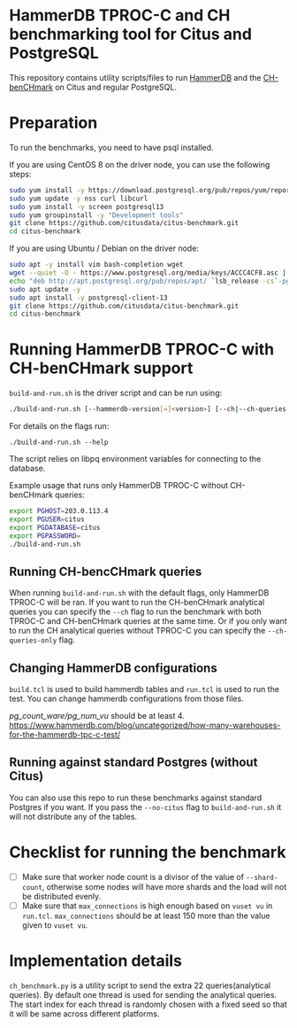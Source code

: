 # HammerDB TPROC-C and CH benchmarking tool for Citus and PostgreSQL

This repository contains utility scripts/files to run [HammerDB][hammerdb] and
the [CH-benCHmark][ch] on Citus and regular PostgreSQL.

# Preparation

To run the benchmarks, you need to have psql installed.

If you are using CentOS 8 on the driver node, you can use the following steps:

```bash
sudo yum install -y https://download.postgresql.org/pub/repos/yum/reporpms/EL-8-x86_64/pgdg-redhat-repo-latest.noarch.rpm epel-release
sudo yum update -y nss curl libcurl
sudo yum install -y screen postgresql13
sudo yum groupinstall -y "Development tools"
git clone https://github.com/citusdata/citus-benchmark.git
cd citus-benchmark
```

If you are using Ubuntu / Debian on the driver node:

```bash
sudo apt -y install vim bash-completion wget
wget --quiet -O - https://www.postgresql.org/media/keys/ACCC4CF8.asc | sudo apt-key add -
echo "deb http://apt.postgresql.org/pub/repos/apt/ `lsb_release -cs`-pgdg main" |sudo tee  /etc/apt/sources.list.d/pgdg.list
sudo apt update -y
sudo apt install -y postgresql-client-13
git clone https://github.com/citusdata/citus-benchmark.git
cd citus-benchmark
```

# Running HammerDB TPROC-C with CH-benCHmark support

`build-and-run.sh` is the driver script and can be run using:

```bash
./build-and-run.sh [--hammerdb-version[=]<version>] [--ch|--ch-queries-only] [--no-citus] [--name[=]name] [--shard-count[=]<shard_count>]
```

For details on the flags run:
```
./build-and-run.sh --help
```

The script relies on libpq environment variables for connecting to the database.

Example usage that runs only HammerDB TPROC-C without CH-benCHmark queries:
```bash
export PGHOST=203.0.113.4
export PGUSER=citus
export PGDATABASE=citus
export PGPASSWORD=
./build-and-run.sh
```

## Running CH-bencCHmark queries

When running `build-and-run.sh` with the default flags, only HammerDB TPROC-C
will be ran. If you want to run the CH-benCHmark analytical queries you can
specify the `--ch` flag to run the benchmark with both TPROC-C and CH-benCHmark
queries at the same time. Or if you only want to run the CH analytical queries
without TPROC-C you can specify the `--ch-queries-only` flag.

## Changing HammerDB configurations

`build.tcl` is used to build hammerdb tables and `run.tcl` is used to run the test.
You can change hammerdb configurations from those files.

*pg_count_ware/pg_num_vu* should be at least 4. https://www.hammerdb.com/blog/uncategorized/how-many-warehouses-for-the-hammerdb-tpc-c-test/

## Running against standard Postgres (without Citus)

You can also use this repo to run these benchmarks against standard Postgres if
you want. If you pass the `--no-citus` flag to `build-and-run.sh` it will not
distribute any of the tables.

# Checklist for running the benchmark
- [ ] Make sure that worker node count is a divisor of the value of
  `--shard-count`, otherwise some nodes will have more shards and the load will
  not be distributed evenly.
- [ ] Make sure that `max_connections` is high enough based on `vuset vu` in
  `run.tcl`. `max_connections` should be at least 150 more than the value given
  to `vuset vu`.

# Implementation details
`ch_benchmark.py` is a utility script to send the extra 22 queries(analytical
queries). By default one thread is used for sending the analytical queries. The
start index for each thread is randomly chosen with a fixed seed so that it will
be same across different platforms.

[hammerdb]: https://github.com/TPC-Council/HammerDB
[ch]: https://db.in.tum.de/research/projects/CHbenCHmark/

